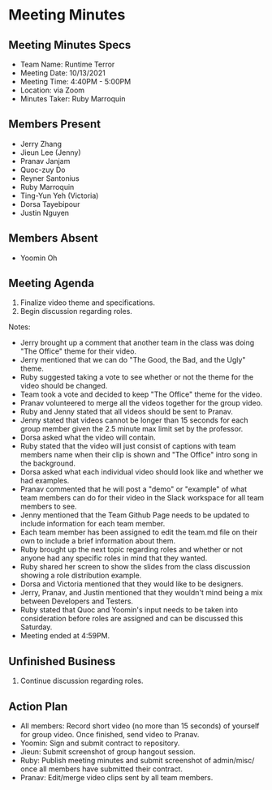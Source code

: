 # Meeting Minutes
## Meeting Minutes Specs
- Team Name: Runtime Terror
- Meeting Date: 10/13/2021
- Meeting Time: 4:40PM - 5:00PM 
- Location: via Zoom
- Minutes Taker: Ruby Marroquin

## Members Present 
- Jerry Zhang
- Jieun Lee (Jenny)
- Pranav Janjam
- Quoc-zuy Do
- Reyner Santonius
- Ruby Marroquin
- Ting-Yun Yeh (Victoria)
- Dorsa Tayebipour
- Justin Nguyen

## Members Absent 
- Yoomin Oh

## Meeting Agenda
1. Finalize video theme and specifications. 
2. Begin discussion regarding roles.

Notes: 
- Jerry brought up a comment that another team in the class was doing "The Office" theme for their video. 
- Jerry mentioned that we can do "The Good, the Bad, and the Ugly" theme. 
- Ruby suggested taking a vote to see whether or not the theme for the video should be changed. 
- Team took a vote and decided to keep "The Office" theme for the video. 
- Pranav volunteered to merge all the videos together for the group video. 
- Ruby and Jenny stated that all videos should be sent to Pranav. 
- Jenny stated that videos cannot be longer than 15 seconds for each group member given the 2.5 minute max limit set by the professor.
- Dorsa asked what the video will contain. 
- Ruby stated that the video will just consist of captions with team members name when their clip is shown and "The Office" intro song in the background.
- Dorsa asked what each individual video should look like and whether we had examples.
- Pranav commented that he will post a "demo" or "example" of what team members can do for their video in the Slack workspace for all team members to see.
- Jenny mentioned that the Team Github Page needs to be updated to include information for each team member.
- Each team member has been assigned to edit the team.md file on their own to include a brief information about them. 
- Ruby brought up the next topic regarding roles and whether or not anyone had any specific roles in mind that they wanted. 
- Ruby shared her screen to show the slides from the class discussion showing a role distribution example. 
- Dorsa and Victoria mentioned that they would like to be designers. 
- Jerry, Pranav, and Justin mentioned that they wouldn't mind being a mix between Developers and Testers. 
- Ruby stated that Quoc and Yoomin's input needs to be taken into consideration before roles are assigned and can be discussed this Saturday. 
- Meeting ended at 4:59PM. 
  
## Unfinished Business
1. Continue discussion regarding roles. 

## Action Plan 
- All members: Record short video (no more than 15 seconds) of yourself for group video. Once finished, send video to Pranav. 
- Yoomin: Sign and submit contract to repository. 
- Jieun: Submit screenshot of group hangout session. 
- Ruby: Publish meeting minutes and submit screenshot of admin/misc/ once all members have submitted their contract. 
- Pranav: Edit/merge video clips sent by all team members. 

